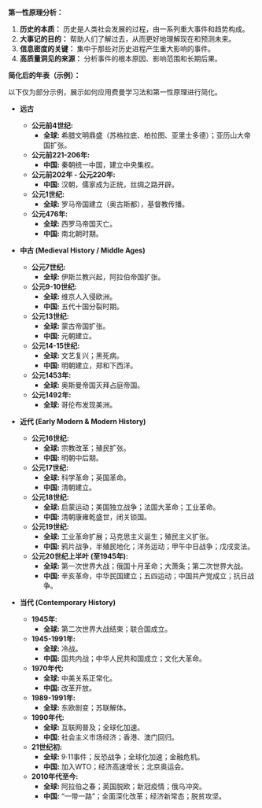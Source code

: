 

**第一性原理分析：**

1.  **历史的本质：** 历史是人类社会发展的过程，由一系列重大事件和趋势构成。
2.  **大事记的目的：** 帮助人们了解过去，从而更好地理解现在和预测未来。
3.  **信息密度的关键：** 集中于那些对历史进程产生重大影响的事件。
4.  **高质量洞见的来源：** 分析事件的根本原因、影响范围和长期后果。

**简化后的年表（示例）：**

以下仅为部分示例，展示如何应用费曼学习法和第一性原理进行简化。

*   **远古**
    *   **公元前4世纪:**
        *   **全球:** 希腊文明鼎盛（苏格拉底、柏拉图、亚里士多德）；亚历山大帝国扩张。
    *   **公元前221-206年:**
        *   **中国:** 秦朝统一中国，建立中央集权。
    *   **公元前202年 - 公元220年:**
        *   **中国:** 汉朝，儒家成为正统，丝绸之路开辟。
    *   **公元1世纪:**
        *   **全球:** 罗马帝国建立（奥古斯都），基督教传播。
    *   **公元476年:**
        *   **全球:** 西罗马帝国灭亡。
        *   **中国:** 南北朝时期。

*   **中古 (Medieval History / Middle Ages)**
    *   **公元7世纪:**
        *   **全球:** 伊斯兰教兴起，阿拉伯帝国扩张。
    *   **公元9-10世纪:**
        *   **全球:** 维京人入侵欧洲。
        *   **中国:** 五代十国分裂时期。
    *   **公元13世纪:**
        *   **全球:** 蒙古帝国扩张。
        *   **中国:** 元朝建立。
    *   **公元14-15世纪:**
        *   **全球:** 文艺复兴；黑死病。
        *   **中国:** 明朝建立，郑和下西洋。
    *   **公元1453年:**
        *   **全球:** 奥斯曼帝国灭拜占庭帝国。
    *   **公元1492年:**
        *   **全球:** 哥伦布发现美洲。

*   **近代 (Early Modern & Modern History)**
    *   **公元16世纪:**
        *   **全球:** 宗教改革；殖民扩张。
        *   **中国:** 明朝中后期。
    *   **公元17世纪:**
        *   **全球:** 科学革命；英国革命。
        *   **中国:** 清朝建立。
    *   **公元18世纪:**
        *   **全球:** 启蒙运动；美国独立战争；法国大革命；工业革命。
        *   **中国:** 清朝康雍乾盛世，闭关锁国。
    *   **公元19世纪:**
        *   **全球:** 工业革命扩展；马克思主义诞生；殖民主义扩张。
        *   **中国:** 鸦片战争，半殖民地化；洋务运动；甲午中日战争；戊戌变法。
    *   **公元20世纪上半叶 (至1945年):**
        *   **全球:** 第一次世界大战；俄国十月革命；大萧条；第二次世界大战。
        *   **中国:** 辛亥革命，中华民国建立；五四运动；中国共产党成立；抗日战争。

*   **当代 (Contemporary History)**
    *   **1945年:**
        *   **全球:** 第二次世界大战结束；联合国成立。
    *   **1945-1991年:**
        *   **全球:** 冷战。
        *   **中国:** 国共内战；中华人民共和国成立；文化大革命。
    *   **1970年代:**
        *   **全球:** 中美关系正常化。
        *   **中国:** 改革开放。
    *   **1989-1991年:**
        *   **全球:** 东欧剧变；苏联解体。
    *   **1990年代:**
        *   **全球:** 互联网普及；全球化加速。
        *   **中国:** 社会主义市场经济；香港、澳门回归。
    *   **21世纪初:**
        *   **全球:** 9·11事件；反恐战争；全球化加速；金融危机。
        *   **中国:** 加入WTO；经济高速增长；北京奥运会。
    *   **2010年代至今:**
        *   **全球:** 阿拉伯之春；英国脱欧；新冠疫情；俄乌冲突。
        *   **中国:** “一带一路”；全面深化改革；经济新常态；脱贫攻坚。

